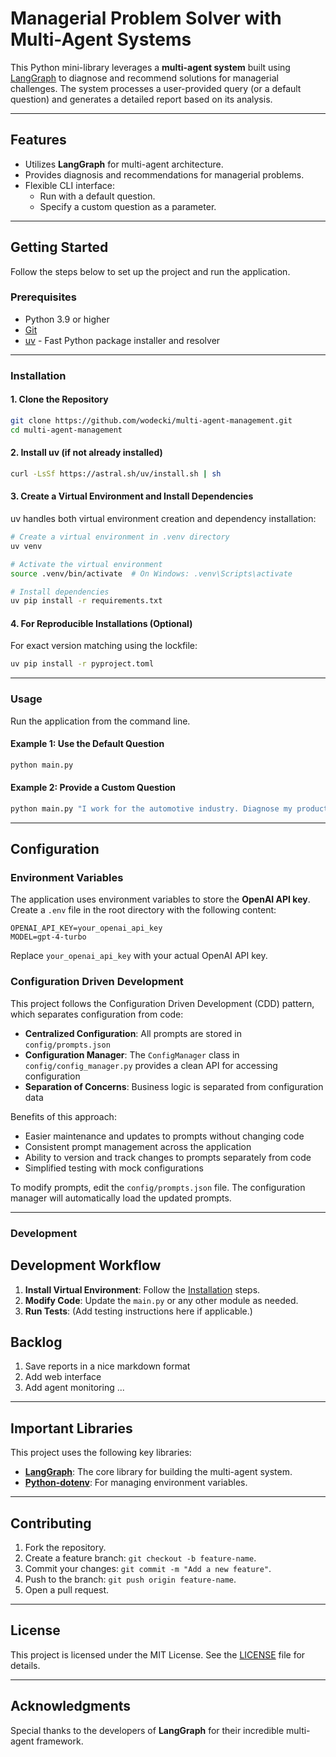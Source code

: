 
# Managerial Problem Solver with Multi-Agent Systems

This Python mini-library leverages a **multi-agent system** built using [LangGraph](https://github.com/langgraph/langgraph) to diagnose and recommend solutions for managerial challenges. The system processes a user-provided query (or a default question) and generates a detailed report based on its analysis.

---

## Features

- Utilizes **LangGraph** for multi-agent architecture.
- Provides diagnosis and recommendations for managerial problems.
- Flexible CLI interface:
  - Run with a default question.
  - Specify a custom question as a parameter.

---

## Getting Started

Follow the steps below to set up the project and run the application.

### Prerequisites

- Python 3.9 or higher
- [Git](https://git-scm.com/)
- [uv](https://github.com/astral-sh/uv) - Fast Python package installer and resolver

---

### Installation

#### 1. Clone the Repository

```bash
git clone https://github.com/wodecki/multi-agent-management.git
cd multi-agent-management
```

#### 2. Install uv (if not already installed)

```bash
curl -LsSf https://astral.sh/uv/install.sh | sh
```

#### 3. Create a Virtual Environment and Install Dependencies

uv handles both virtual environment creation and dependency installation:

```bash
# Create a virtual environment in .venv directory
uv venv

# Activate the virtual environment
source .venv/bin/activate  # On Windows: .venv\Scripts\activate

# Install dependencies
uv pip install -r requirements.txt
```

#### 4. For Reproducible Installations (Optional)

For exact version matching using the lockfile:

```bash
uv pip install -r pyproject.toml
```

---

### Usage

Run the application from the command line.

#### Example 1: Use the Default Question
```bash
python main.py
```

#### Example 2: Provide a Custom Question
```bash
python main.py "I work for the automotive industry. Diagnose my product management maturity."
```

---

## Configuration

### Environment Variables

The application uses environment variables to store the **OpenAI API key**. Create a `.env` file in the root directory with the following content:

```env
OPENAI_API_KEY=your_openai_api_key
MODEL=gpt-4-turbo
```

Replace `your_openai_api_key` with your actual OpenAI API key.

### Configuration Driven Development

This project follows the Configuration Driven Development (CDD) pattern, which separates configuration from code:

- **Centralized Configuration**: All prompts are stored in `config/prompts.json`
- **Configuration Manager**: The `ConfigManager` class in `config/config_manager.py` provides a clean API for accessing configuration
- **Separation of Concerns**: Business logic is separated from configuration data

Benefits of this approach:
- Easier maintenance and updates to prompts without changing code
- Consistent prompt management across the application
- Ability to version and track changes to prompts separately from code
- Simplified testing with mock configurations

To modify prompts, edit the `config/prompts.json` file. The configuration manager will automatically load the updated prompts.

---

### Development
## Development Workflow

1. **Install Virtual Environment**: Follow the [Installation](#installation) steps.
2. **Modify Code**: Update the `main.py` or any other module as needed.
3. **Run Tests**: (Add testing instructions here if applicable.)

## Backlog
1. Save reports in a nice markdown format
2. Add web interface
3. Add agent monitoring
...
---

## Important Libraries

This project uses the following key libraries:
- **[LangGraph](https://github.com/langgraph/langgraph)**: The core library for building the multi-agent system.
- **[Python-dotenv](https://github.com/theskumar/python-dotenv)**: For managing environment variables.

---

## Contributing

1. Fork the repository.
2. Create a feature branch: `git checkout -b feature-name`.
3. Commit your changes: `git commit -m "Add a new feature"`.
4. Push to the branch: `git push origin feature-name`.
5. Open a pull request.

---

## License

This project is licensed under the MIT License. See the [LICENSE](LICENSE) file for details.

---

## Acknowledgments

Special thanks to the developers of **LangGraph** for their incredible multi-agent framework.
